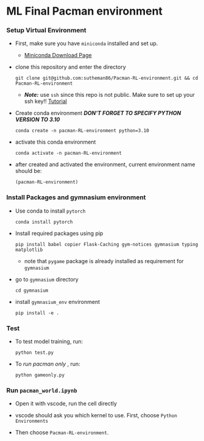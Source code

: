 # ML Final Pacman environment

### Setup Virtual Environment

* First, make sure you have `miniconda` installed and set up.
    * [Miniconda Download Page](https://docs.anaconda.com/miniconda/miniconda-install/)

* clone this repository and enter the directory
    ```
    git clone git@github.com:sutheman86/Pacman-RL-environment.git && cd Pacman-RL-environment
    ```
    * ***Note:*** use `ssh` since this repo is not public. Make sure to set up your ssh key!! [Tutorial](https://docs.github.com/en/authentication/connecting-to-github-with-ssh)

* Create conda environment ***DON'T FORGET TO SPECIFY PYTHON VERSION TO 3.10***
    ```
    conda create -n pacman-RL-environment python=3.10
    ```

* activate this conda environment
    ```
    conda activate -n pacman-RL-environment
    ```

* after created and activated the environment, current environment name should be:
    ```
    (pacman-RL-environment)
    ```

### Install Packages and gymnasium environment

* Use conda to install `pytorch`
    ```
    conda install pytorch
    ```

* Install required packages using pip
    ```
    pip install babel copier Flask-Caching gym-notices gymnasium typing matplotlib
    ```
    * note that `pygame` package is already installed as requirement for `gymnasium`

* go to `gymnasium` directory
    ```
    cd gymnasium
    ```

* install `gymnasium_env` environment
    ```
    pip install -e .
    ```

### Test

* To test model training, run:
    ```
    python test.py
    ```

* To *run pacman only* , run:
    ```
    python gameonly.py
    ```

### Run `pacman_world.ipynb`

* Open it with vscode, run the cell directly

* vscode should ask you which kernel to use. First, choose `Python Environments`

* Then choose `Pacman-RL-environment`.